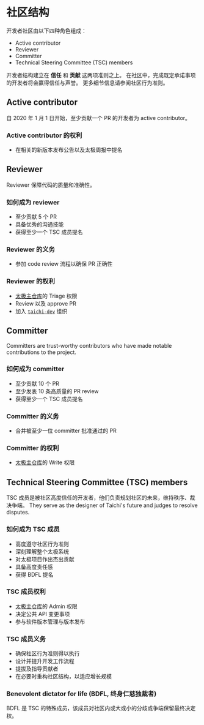 # 社区结构

开发者社区由以下四种角色组成：

- Active contributor
- Reviewer
- Committer
- Technical Steering Committee (TSC) members

开发者结构建立在 **信任** 和 **贡献** 这两项准则之上。 在社区中，完成既定承诺事项的开发者将会赢得信任与声誉。 更多细节信息请参阅社区行为准则。

## Active contributor

自 2020 年 1 月 1 日开始，至少贡献一个 PR 的开发者为 active contributor。

### Active contributor 的权利

- 在相关的新版本发布公告以及太极周报中提名

## Reviewer

Reviewer 保障代码的质量和准确性。

### 如何成为 reviewer

- 至少贡献 5 个 PR
- 具备优秀的沟通技能
- 获得至少一个 TSC 成员提名

### Reviewer 的义务

- 参加 code review 流程以确保 PR 正确性

### Reviewer 的权利

- [太极主仓库](https://github.com/taichi-dev/taichi)的 Triage 权限
- Review 以及 approve PR
- 加入 [`taichi-dev`](https://github.com/orgs/taichi-dev/people) 组织

## Committer

Committers are trust-worthy contributors who have made notable contributions to the project.

### 如何成为 committer

- 至少贡献 10 个 PR
- 至少发表 10 条高质量的 PR review
- 获得至少一个 TSC 成员提名

### Committer 的义务

- 合并被至少一位 committer 批准通过的 PR

### Committer 的权利

- [太极主仓库](https://github.com/taichi-dev/taichi)的 Write 权限

## Technical Steering Committee (TSC) members

TSC 成员是被社区高度信任的开发者，他们负责规划社区的未来，维持秩序、裁决争端。 They serve as the designer of Taichi's future and judges to resolve disputes.

### 如何成为 TSC 成员

- 高度遵守社区行为准则
- 深刻理解整个太极系统
- 对太极项目作出杰出贡献
- 具备高度责任感
- 获得 BDFL 提名

### TSC 成员权利

- [太极主仓库](https://github.com/taichi-dev/taichi)的 Admin 权限
- 决定公共 API 变更事项
- 参与软件版本管理与版本发布

### TSC 成员义务

- 确保社区行为准则得以执行
- 设计并提升开发工作流程
- 提拔及指导贡献者
- 在必要时重构社区结构，以适应增长规模

### Benevolent dictator for life (BDFL, 终身仁慈独裁者)

BDFL 是 TSC 的特殊成员，该成员对社区内或大或小的分歧或争端保留最终决定权。
